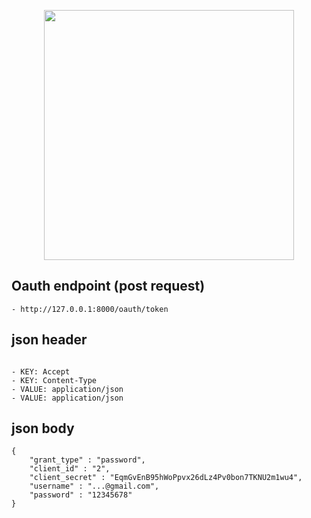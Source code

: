 <p align="center"><a href="https://laravel.com" target="_blank"><img src="https://raw.githubusercontent.com/laravel/art/master/logo-lockup/5%20SVG/2%20CMYK/1%20Full%20Color/laravel-logolockup-cmyk-red.svg" width="400"></a></p>

## Oauth endpoint (post request)
```
- http://127.0.0.1:8000/oauth/token

```

## json header
```

- KEY: Accept 
- KEY: Content-Type 
- VALUE: application/json
- VALUE: application/json

```
## json body
```
{
    "grant_type" : "password",
    "client_id" : "2",
    "client_secret" : "EqmGvEnB95hWoPpvx26dLz4Pv0bon7TKNU2m1wu4",
    "username" : "...@gmail.com",
    "password" : "12345678"
}

```